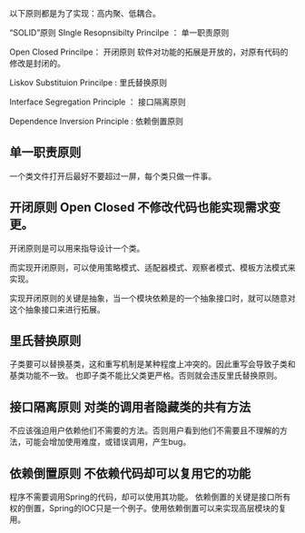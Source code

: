 
以下原则都是为了实现：高内聚、低耦合。

“SOLID”原则
SIngle Resopnsibilty Princilpe ： 单一职责原则

Open Closed Princilpe： 开闭原则     软件对功能的拓展是开放的，对原有代码的修改是封闭的。

Liskov Substituion Princilpe : 里氏替换原则

Interface Segregation Principle ： 接口隔离原则

Dependence Inversion Principle : 依赖倒置原则

## 单一职责原则
一个类文件打开后最好不要超过一屏，每个类只做一件事。

## 开闭原则 Open Closed 不修改代码也能实现需求变更。
开闭原则是可以用来指导设计一个类。

而实现开闭原则，可以使用策略模式、适配器模式、观察者模式、模板方法模式来实现。

实现开闭原则的关键是抽象，当一个模块依赖是的一个抽象接口时，就可以随意对这个抽象接口来进行拓展。

## 里氏替换原则
子类要可以替换基类，这和重写机制是某种程度上冲突的。因此重写会导致子类和基类功能不一致。
也即子类不能比父类更严格。否则就会违反里氏替换原则。


## 接口隔离原则    对类的调用者隐藏类的共有方法
不应该强迫用户依赖他们不需要的方法。否则用户看到他们不需要且不理解的方法，可能会增加使用难度，或错误调用，产生bug。

## 依赖倒置原则   不依赖代码却可以复用它的功能
程序不需要调用Spring的代码，却可以使用其功能。
依赖倒置的关键是接口所有权的倒置，Spring的IOC只是一个例子。使用依赖倒置可以来实现高层模块的复用。